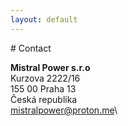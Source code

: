 ```yaml
---
layout: default
---
```


<a id="contact">
# Contact

**Mistral Power s.r.o**\
Kurzova 2222/16\
155 00 Praha 13\
Česká republika\
mistralpower@proton.me\